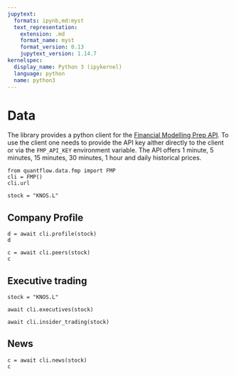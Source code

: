 ```yaml
---
jupytext:
  formats: ipynb,md:myst
  text_representation:
    extension: .md
    format_name: myst
    format_version: 0.13
    jupytext_version: 1.14.7
kernelspec:
  display_name: Python 3 (ipykernel)
  language: python
  name: python3
---
```


# Data

The library provides a python client for the [Financial Modelling Prep API](https://site.financialmodelingprep.com/developer/docs). To use the client one needs to provide the API key aither directly to the client or via the `FMP_API_KEY` environment variable. The API offers 1 minute, 5 minutes, 15 minutes, 30 minutes, 1 hour and daily historical prices.

```{code-cell} ipython3
from quantflow.data.fmp import FMP
cli = FMP()
cli.url
```

```{code-cell} ipython3
stock = "KNOS.L"
```

## Company Profile

```{code-cell} ipython3
d = await cli.profile(stock)
d
```

```{code-cell} ipython3
c = await cli.peers(stock)
c
```

## Executive trading

```{code-cell} ipython3
stock = "KNOS.L"
```

```{code-cell} ipython3
await cli.executives(stock)
```

```{code-cell} ipython3
await cli.insider_trading(stock)
```

## News

```{code-cell} ipython3
c = await cli.news(stock)
c
```
